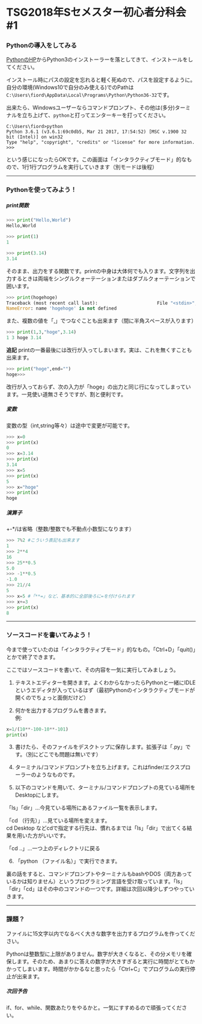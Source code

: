 # TSG2018年Sセメスター初心者分科会\#1

### Pythonの導入をしてみる
[PythonのHP](https://www.python.org/)からPython3のインストーラーを落としてきて、インストールをしてください。

インストール時にパスの設定を忘れると軽く死ぬので、パスを設定するように。自分の環境(Windows10で自分のみ使える)でのPathは`C:\Users\fiord\AppData\Local\Programs\Python\Python36-32`です。

出来たら、Windowsユーザーならコマンドプロンプト、その他は(多分)ターミナルを立ち上げて、`python`と打ってエンターキーを打ってください。

```
C:\Users\fiord>python
Python 3.6.1 (v3.6.1:69c0db5, Mar 21 2017, 17:54:52) [MSC v.1900 32 bit (Intel)] on win32
Type "help", "copyright", "credits" or "license" for more information.
>>>   
```

という感じになったらOKです。この画面は「インタラクティブモード」的なもので、1行1行プログラムを実行していきます（別モードは後程）

***

### Pythonを使ってみよう！
##### print関数
```python
>>> print("Hello,World")
Hello,World

>>> print(1)
1

>>> print(3.14)
3.14
```

そのまま、出力をする関数です。printの中身は大体何でも入ります。文字列を出力するときは両端をシングルクォーテーションまたはダブルクォーテーションで囲います。
```python
>>> print(hogehoge)
Traceback (most recent call last):                      File "<stdin>", line 1, in <module>
NameError: name 'hogehoge' is not defined
```

また、複数の値を「,」でつなぐことも出来ます（間に半角スペースが入ります）
```python
>>> print(1,3,"hoge",3.14)
1 3 hoge 3.14
```

__追記__ printの一番最後には改行が入ってしまいます。実は、これを無くすことも出来ます。
```python
>>> print("hoge",end="")
hoge>>>
```
改行が入っておらず、次の入力が「hoge」の出力と同じ行になってしまっています。一見使い道無さそうですが、割と便利です。

##### 変数
変数の型（int,string等々）は途中で変更が可能です。
```python
>>> x=0
>>> print(x)
0
>>> x=3.14
>>> print(x)
3.14
>>> x=5
>>> print(x)
5
>>> x="hoge"
>>> print(x)
hoge
```

##### 演算子
+-*/は省略（整数/整数でも不動点小数型になります）
```python
>>> 7%2 #こういう表記も出来ます
1
>>> 2**4
16
>>> 25**0.5
5.0
>>> -1**0.5
-1.0
>>> 21//4
5
>>> x=5 #「**=」など、基本的に全部後ろに=を付けられます
>>> x+=3
>>> print(x)
8
```

***

### ソースコードを書いてみよう！
今まで使っていたのは「インタラクティブモード」的なもの。「Ctrl+D」「quit()」とかで終了できます。

ここではソースコードを書いて、その内容を一気に実行してみましょう。

1. テキストエディターを開きます。よくわからなかったらPythonと一緒にIDLEというエディタが入っているはず（最初Pythonのインタラクティブモードが開くのでちょっと面倒だけど）

2. 何かを出力するプログラムを書きます。<br>
例:
```python
x=1/(10**-100-10**-101)
print(x)
```

3. 書けたら、そのファイルをデスクトップに保存します。拡張子は「.py」です。（別にどこでも問題は無いです）

4. ターミナル/コマンドプロンプトを立ち上げます。これはfinder/エクスプローラーのようなものです。

5. 以下のコマンドを用いて、ターミナル/コマンドプロンプトの見ている場所をDesktopにします。

「ls」「dir」…今見ている場所にあるファイル一覧を表示します。

「cd （行先）」…見ている場所を変えます。<br>
cd Desktop  などcdで指定する行先は、慣れるまでは「ls」「dir」で出てくる結果を用いた方がいいです。

「cd ..」…一つ上のディレクトリに戻る

6. 「python （ファイル名）」で実行できます。



裏の話をすると、コマンドプロンプトやターミナルもbashやDOS（両方あっているかは知りません）というプログラミング言語を受け取っています。「ls」「dir」「cd」はその中のコマンドの一つです。詳細は次回以降少しずつやっていきます。

***

### 課題？
ファイルに15文字以内でなるべく大きな数字を出力するプログラムを作ってください。

Pythonは整数型に上限がありません。数字が大きくなると、その分メモリを確保します。そのため、あまりに答えの数字が大きすぎると実行に時間がとてもかかってしまいます。時間がかかるなと思ったら「Ctrl+C」でプログラムの実行停止が出来ます。

##### 次回予告
if、for、while、関数あたりをやるかと。一気にすすめるので頑張ってください。